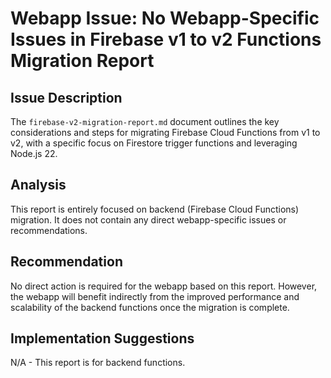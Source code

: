 # Webapp Issue: No Webapp-Specific Issues in Firebase v1 to v2 Functions Migration Report

## Issue Description

The `firebase-v2-migration-report.md` document outlines the key considerations and steps for migrating Firebase Cloud Functions from v1 to v2, with a specific focus on Firestore trigger functions and leveraging Node.js 22.

## Analysis

This report is entirely focused on backend (Firebase Cloud Functions) migration. It does not contain any direct webapp-specific issues or recommendations.

## Recommendation

No direct action is required for the webapp based on this report. However, the webapp will benefit indirectly from the improved performance and scalability of the backend functions once the migration is complete.

## Implementation Suggestions

N/A - This report is for backend functions.
